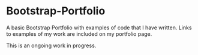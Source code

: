 # Bootstrap-Portfolio
A basic Bootstrap Portfolio with examples of code that I have written.  Links to examples of my work are included on my portfolio page.

This is an ongoing work in progress.
